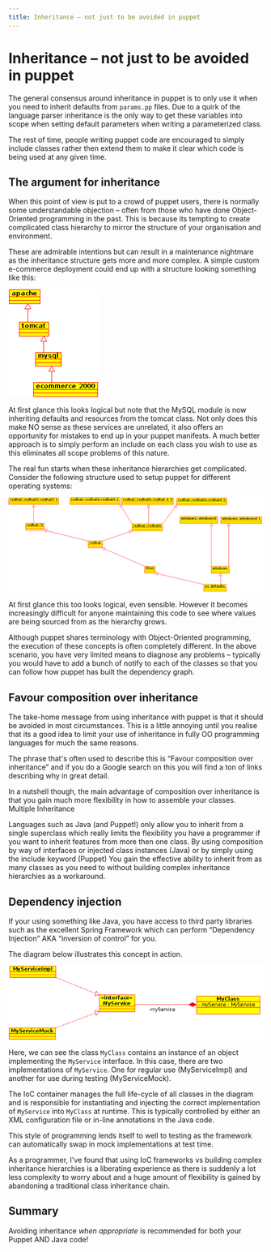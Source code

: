 ```yaml
---
title: Inheritance – not just to be avoided in puppet
---
```

# Inheritance – not just to be avoided in puppet

The general consensus around inheritance in puppet is to only use it when you need to inherit defaults from `params.pp` files. Due to a quirk of the language parser inheritance is the only way to get these variables into scope when setting default parameters when writing a parameterized class.

The rest of time, people writing puppet code are encouraged to simply include classes rather then extend them to make it clear which code is being used at any given time.

## The argument for inheritance
When this point of view is put to a crowd of puppet users, there is normally some understandable objection – often from those who have done Object-Oriented programming in the past. This is because its tempting to create complicated class hierarchy to mirror the structure of your organisation and environment.

These are admirable intentions but can result in a maintenance nightmare as the inheritance structure gets more and more complex. A simple custom e-commerce deployment could end up with a structure looking something like this:

![puppet inheritance](puppet_inheritance.png)

At first glance this looks logical but note that the MySQL module is now inheriting defaults and resources from the tomcat class. Not only does this make NO sense as these services are unrelated, it also offers an opportunity for mistakes to end up in your puppet manifests. A much better approach is to simply perform an include on each class you wish to use as this eliminates all scope problems of this nature.

The real fun starts when these inheritance hierarchies get complicated. Consider the following structure used to setup puppet for different operating systems:

![OS hierarchy](os_hierarchy.png)

At first glance this too looks logical, even sensible. However it becomes increasingly difficult for anyone maintaining this code to see where values are being sourced from as the hierarchy grows.

Although puppet shares terminology with Object-Oriented programming, the execution of these concepts is often completely different. In the above scenario, you have very limited means to diagnose any problems – typically you would have to add a bunch of notify to each of the classes so that you can follow how puppet has built the dependency graph.

## Favour composition over inheritance
The take-home message from using inheritance with puppet is that it should be avoided in most circumstances. This is a little annoying until you realise that its a good idea to limit your use of inheritance in fully OO programming languages for much the same reasons.

The phrase that's often used to describe this is “Favour composition over inheritance” and if you do a Google search on this you will find a ton of links describing why in great detail.

In a nutshell though, the main advantage of composition over inheritance is that you gain much more flexibility in how to assemble your classes.
Multiple Inheritance

Languages such as Java (and Puppet!) only allow you to inherit from a single superclass which really limits the flexibility you have a programmer if you want to inherit features from more then one class. By using composition by way of interfaces or injected class instances (Java) or by simply using the include keyword (Puppet) You gain the effective ability to inherit from as many classes as you need to without building complex inheritance hierarchies as a workaround.

## Dependency injection
If your using something like Java, you have access to third party libraries such as the excellent Spring Framework which can perform “Dependency Injection” AKA “inversion of control” for you.

The diagram below illustrates this concept in action.

![interfaces](interfaces.png)

Here, we can see the class `MyClass` contains an instance of an object implementing the `MyService` interface. In this case, there are two implementations of `MyService`. One for regular use (MyServiceImpl) and another for use during testing (MyServiceMock).

The IoC container manages the full life-cycle of all classes in the diagram and is responsible for instantiating and injecting the correct implementation of `MyService` into `MyClass` at runtime. This is typically controlled by either an XML configuration file or in-line annotations in the Java code.

This style of programming lends itself to well to testing as the framework can automatically swap in mock implementations at test time.

As a programmer, I've found that using IoC frameworks vs building complex inheritance hierarchies is a liberating experience as there is suddenly a lot less complexity to worry about and a huge amount of flexibility is gained by abandoning a traditional class inheritance chain.

## Summary
Avoiding inheritance *when appropriate* is recommended for both your Puppet AND Java code!
